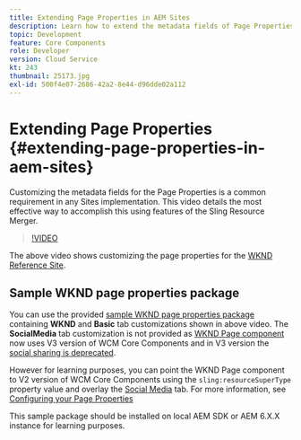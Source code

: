 ```yaml
---
title: Extending Page Properties in AEM Sites
description: Learn how to extend the metadata fields of Page Properties in Adobe Experience Manager Sites. This video details the most effective way to accomplish this using features of the Sling Resource Merger.
topic: Development
feature: Core Components
role: Developer
version: Cloud Service
kt: 243
thumbnail: 25173.jpg
exl-id: 500f4e07-2686-42a2-8e44-d96dde02a112
---
```

# Extending Page Properties {#extending-page-properties-in-aem-sites}

Customizing the metadata fields for the Page Properties is a common requirement in any Sites implementation. This video details the most effective way to accomplish this using features of the Sling Resource Merger.

>[!VIDEO](https://video.tv.adobe.com/v/25173?quality=12&learn=on)

The above video shows customizing the page properties for the [WKND Reference Site](https://github.com/adobe/aem-guides-wknd).

## Sample WKND page properties package

You can use the provided [sample WKND page properties package](./assets/WKND-PageProperties-Example-Dialog-1.0.zip) containing **WKND** and **Basic** tab customizations shown in above video. The **SocialMedia** tab customization is not provided as [WKND Page component](https://github.com/adobe/aem-guides-wknd/blob/main/ui.apps/src/main/content/jcr_root/apps/wknd/components/page/.content.xml#L5) now uses V3 version of WCM Core Components and in V3 version the [social sharing is deprecated](https://github.com/adobe/aem-core-wcm-components/pull/1930). 

However for learning purposes, you can point the WKND Page component to V2 version of WCM Core Components using the `sling:resourceSuperType` property value and overlay the [Social Media](https://github.com/adobe/aem-core-wcm-components/blob/main/content/src/content/jcr_root/apps/core/wcm/components/page/v2/page/_cq_dialog/.content.xml#L95) tab. For more information, see [Configuring your Page Properties](https://experienceleague.adobe.com/docs/experience-manager-64/developing/extending-aem/page-properties-views.html#configuring-your-page-properties)

This sample package should be installed on local AEM SDK or AEM 6.X.X instance for learning purposes.

